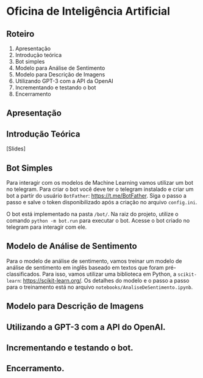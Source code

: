 # Oficina de Inteligência Artificial

## Roteiro

1. Apresentação
2. Introdução teórica
3. Bot simples 
4. Modelo para Análise de Sentimento
5. Modelo para Descrição de Imagens 
6. Utilizando GPT-3 com a API da OpenAI
7. Incrementando e testando o bot
8. Encerramento


## Apresentação 

## Introdução Teórica

[Slides]

## Bot Simples

Para interagir com os modelos de Machine Learning vamos utilizar um bot no telegram. Para criar o bot você deve ter o telegram instalado e criar um bot a partir do usuário `BotFather`: https://t.me/BotFather. Siga o passo a passo e salve o token disponibilizado após a criação no arquivo `config.ini`. 

O bot está implementado na pasta `/bot/`. Na raiz do projeto, utilize o comando `python -m bot.run` para executar o bot. Acesse o bot criado no telegram para interagir com ele.

## Modelo de Análise de Sentimento

Para o modelo de análise de sentimento, vamos treinar um modelo de análise de sentimento em inglês baseado em textos que foram pré-classificados. Para isso, vamos utilizar uma biblioteca em Python, a `scikit-learn`: https://scikit-learn.org/. Os detalhes do modelo e o passo a passo para o treinamento está no arquivo `notebooks/AnaliseDeSentimento.ipynb`.

## Modelo para Descrição de Imagens 

## Utilizando a GPT-3 com a API do OpenAI.

## Incrementando e testando o bot.

## Encerramento.